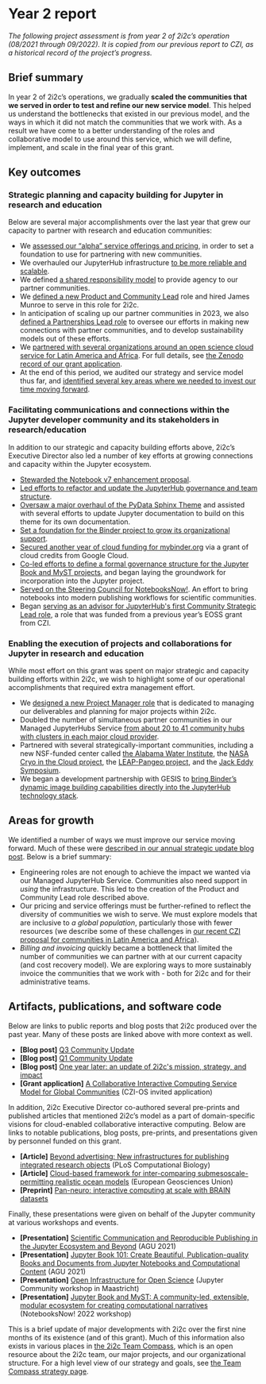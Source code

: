 # Year 2 report

_The following project assessment is from year 2 of 2i2c’s operation (08/2021 through 09/2022). It is copied from our previous report to CZI, as a historical record of the project’s progress._

## Brief summary

In year 2 of 2i2c’s operations, we gradually **scaled the communities that we served in order to test and refine our new service model**. This helped us understand the bottlenecks that existed in our previous model, and the ways in which it did not match the communities that we work with. As a result we have come to a better understanding of the roles and collaborative model to use around this service, which we will define, implement, and scale in the final year of this grant.

## Key outcomes

### Strategic planning and capacity building for Jupyter in research and education

Below are several major accomplishments over the last year that grew our capacity to partner with research and education communities:

* We [assessed our “alpha” service offerings and pricing](https://2i2c.org/blog/2022/2021-review-services/), in order to set a foundation to use for partnering with new communities.
* We overhauled our JupyterHub infrastructure [to be more reliable and scalable](https://2i2c.org/blog/2022/ci-cd-improvements/).
* We defined [a shared responsibility model](https://docs.2i2c.org/en/latest/about/service/shared-responsibility.html) to provide agency to our partner communities.
* We [defined a new Product and Community Lead](https://2i2c.org/blog/2022/job-product-community-lead/) role and hired James Munroe to serve in this role for 2i2c.
* In anticipation of scaling up our partner communities in 2023, we also [defined a Partnerships Lead role](https://team-compass.2i2c.org/en/latest/people/titles/partnerships-lead.html) to oversee our efforts in making new connections with partner communities, and to develop sustainability models out of these efforts.
* We [partnered with several organizations around an open science cloud service for Latin America and Africa](https://2i2c.org/blog/2022/czi-global-communities-proposal/). For full details, see [the Zenodo record of our grant application](https://zenodo.org/record/7025288).
* At the end of this period, we audited our strategy and service model thus far, and [identified several key areas where we needed to invest our time moving forward](https://2i2c.org/blog/2022/strategic-update/).


### Facilitating communications and connections within the Jupyter developer community and its stakeholders in research/education

In addition to our strategic and capacity building efforts above, 2i2c’s Executive Director also led a number of key efforts at growing connections and capacity within the Jupyter ecosystem.

* [Stewarded the Notebook v7 enhancement proposal](https://github.com/jupyter/enhancement-proposals/pull/79).
* [Led efforts to refactor and update the JupyterHub governance and team structure](https://github.com/jupyterhub/team-compass/pull/517).
* [Oversaw a major overhaul of the PyData Sphinx Theme](https://pydata-sphinx-theme.readthedocs.io/en/stable/) and assisted with several efforts to update Jupyter documentation to build on this theme for its own documentation.
* [Set a foundation for the Binder project to grow its organizational support](https://github.com/jupyterhub/binder/pull/258).
* [Secured another year of cloud funding for mybinder.org](https://github.com/jupyterhub/team-compass/issues/463) via a grant of cloud credits from Google Cloud.
* [Co-led efforts to define a formal governance structure for the Jupyter Book and MyST projects](https://github.com/executablebooks/meta/issues/493), and began laying the groundwork for incorporation into the Jupyter project.
* [Served on the Steering Council for NotebooksNow!](https://eos.org/editors-vox/notebooks-now-elevating-computational-notebooks). An effort to bring notebooks into modern publishing workflows for scientific communities.
* Began [serving as an advisor for JupyterHub's first Community Strategic Lead role](https://github.com/jupyterhub/team-compass/issues/536), a role that was funded from a previous year’s EOSS grant from CZI.

### Enabling the execution of projects and collaborations for Jupyter in research and education

While most effort on this grant was spent on major strategic and capacity building efforts within 2i2c, we wish to highlight some of our operational accomplishments that required extra management effort.

* We [designed a new Project Manager role](https://github.com/2i2c-org/team-compass/issues/398) that is dedicated to managing our deliverables and planning for major projects within 2i2c. 
* Doubled the number of simultaneous partner communities in our Managed JupyterHubs Service [from about 20 to 41 community hubs with clusters in each major cloud provider](https://infrastructure.2i2c.org/en/latest/reference/hubs.html).
* Partnered with several strategically-important communities, including a new NSF-funded center called [the Alabama Water Institute](http://ovpred.ua.edu/alabama-water-institute/), the [NASA Cryo in the Cloud project](https://book.cryointhecloud.com/intro.html), the [LEAP-Pangeo project](https://leap-stc.github.io/leap-pangeo/jupyterhub.html), and the [Jack Eddy Symposium](https://2i2c.org/blog/2022/eddy-symposium-report/).
* We began a development partnership with GESIS to [bring Binder’s dynamic image building capabilities directly into the JupyterHub technology stack](https://github.com/2i2c-org/infrastructure/issues/1382).

## Areas for growth

We identified a number of ways we must improve our service moving forward. Much of these were [described in our annual strategic update blog post](https://2i2c.org/blog/2022/strategic-update/). Below is a brief summary:

* Engineering roles are not enough to achieve the impact we wanted via our Managed JupyterHub Service. Communities also need support in _using_ the infrastructure. This led to the creation of the Product and Community Lead role described above.
* Our pricing and service offerings must be further-refined to reflect the diversity of communities we wish to serve. We must explore models that are inclusive to _a global population_, particularly those with fewer resources (we describe some of these challenges in [our recent CZI proposal for communities in Latin America and Africa](https://2i2c.org/blog/2022/czi-global-communities-proposal/)). 
* _Billing and invoicing_ quickly became a bottleneck that limited the number of communities we can partner with at our current capacity (and cost recovery model). We are exploring ways to more sustainably invoice the communities that we work with - both for 2i2c and for their administrative teams.

## Artifacts, publications, and software code

Below are links to public reports and blog posts that 2i2c produced over the past year. Many of these posts are linked above with more context as well.

* **[Blog post]** [Q3 Community Update](https://2i2c.org/blog/2022/q3-update/)
* **[Blog post]** [Q1 Community Update](https://2i2c.org/blog/2022/q1-update/)
* **[Blog post]** [One year later: an update of 2i2c's mission, strategy, and impact](https://2i2c.org/blog/2022/strategic-update/)
* **[Grant application]** [A Collaborative Interactive Computing Service Model for Global Communities](https://zenodo.org/record/7025288) (CZI-OS invited application)

In addition, 2i2c Executive Director co-authored several pre-prints and published articles that mentioned 2i2c’s model as a part of domain-specific visions for cloud-enabled collaborative interactive computing. Below are links to notable publications, blog posts, pre-prints, and presentations given by personnel funded on this grant.

* **[Article]** [Beyond advertising: New infrastructures for publishing integrated research objects](https://journals.plos.org/ploscompbiol/article?id=10.1371/journal.pcbi.1009651) (PLoS Computational Biology)
* **[Article]** [Cloud-based framework for inter-comparing submesoscale-permitting realistic ocean models](https://doi.org/10.5194/gmd-15-5829-2022) (European Geosciences Union)
* **[Preprint]** [Pan-neuro: interactive computing at scale with BRAIN datasets](https://doi.org/10.31219/osf.io/mwh2b)

Finally, these presentations were given on behalf of the Jupyter community at various workshops and events.

* **[Presentation]** [Scientific Communication and Reproducible Publishing in the Jupyter Ecosystem and Beyond](https://ui.adsabs.harvard.edu/abs/2021AGUFM.U33A..03P/abstract) (AGU 2021)
* **[Presentation]** [Jupyter Book 101: Create Beautiful, Publication-quality Books and Documents from Jupyter Notebooks and Computational Content](https://ui.adsabs.harvard.edu/abs/2021AGUFM.U51B..08H/abstract) (AGU 2021)
* **[Presentation]** [Open Infrastructure for Open Science](https://zenodo.org/record/7233586) (Jupyter Community workshop in Maastricht)
* **[Presentation]** [Jupyter Book and MyST: A community-led, extensible, modular ecosystem for creating computational narratives](https://zenodo.org/record/7287626) (NotebooksNow! 2022 workshop)

This is a brief update of major developments with 2i2c over the first nine months of its existence (and of this grant). Much of this information also exists in various places in [the 2i2c Team Compass](http://team-compass.2i2c.org), which is an open resource about the 2i2c team, our major projects, and our organizational structure. For a high level view of our strategy and goals, see [the Team Compass strategy page](https://team-compass.2i2c.org/en/latest/about/strategy.html).
